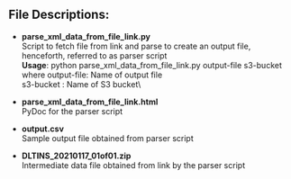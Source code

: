 ## File Descriptions:
- **parse_xml_data_from_file_link.py**\
   Script to fetch file from link and parse to create an output file, 
   henceforth, referred to as parser script\
   **Usage**: python parse_xml_data_from_file_link.py output-file s3-bucket\
              where output-file: Name of output file\
			        s3-bucket  : Name of S3 bucket\

- **parse_xml_data_from_file_link.html**\
   PyDoc for the parser script 

- **output.csv**\
   Sample output file obtained from parser script 

- **DLTINS_20210117_01of01.zip**\
   Intermediate data file obtained from link by the parser script